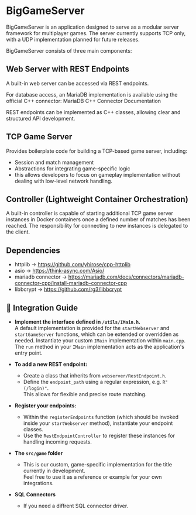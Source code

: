 # BigGameServer
BigGameServer is an application designed to serve as a modular server framework for multiplayer games.
The server currently supports TCP only, with a UDP implementation planned for future releases.

BigGameServer consists of three main components:

##  Web Server with REST Endpoints
A built-in web server can be accessed via REST endpoints.

For database access, an MariaDB implementation is available using the official C++ connector:
MariaDB C++ Connector Documentation

REST endpoints can be implemented as C++ classes, allowing clear and structured API development.

## TCP Game Server
Provides boilerplate code for building a TCP-based game server, including:
* Session and match management
* Abstractions for integrating game-specific logic
* this allows developers to focus on gameplay implementation without dealing with low-level network handling.

## Controller (Lightweight Container Orchestration)
A built-in controller is capable of starting additional TCP game server instances in Docker containers
once a defined number of matches has been reached.
The responsibility for connecting to new instances is delegated to the client.

## Dependencies
* httplib -> https://github.com/yhirose/cpp-httplib
* asio -> https://think-async.com/Asio/
* mariadb connector -> https://mariadb.com/docs/connectors/mariadb-connector-cpp/install-mariadb-connector-cpp
* libbcrypt -> https://github.com/rg3/libbcrypt

## 🔧 Integration Guide

- **Implement the interface defined in `/utils/IMain.h`.**  
  A default implementation is provided for the `startWebserver` and `startGameServer` functions, which can be extended or overridden as needed.
  Instantiate your custom `IMain` implementation within `main.cpp`.
  The `run` method in your `IMain` implementation acts as the application's entry point.

- **To add a new REST endpoint:**  
  - Create a class that inherits from `webserver/RestEndpoint.h`.
  - Define the `endpoint_path` using a regular expression, e.g. `R"(/login)"`.  
    This allows for flexible and precise route matching.

- **Register your endpoints:**  
  - Within the `registerEndpoints` function (which should be invoked inside your `startWebserver` method), instantiate your endpoint classes.
  - Use the `RestEndpointController` to register these instances for handling incoming requests.

- **The `src/game` folder**
  - This is our custom, game-specific implementation for the title currently in development.  
    Feel free to use it as a reference or example for your own integrations.

- **SQL Connectors**
  - If you need a diffrent SQL connector driver. 